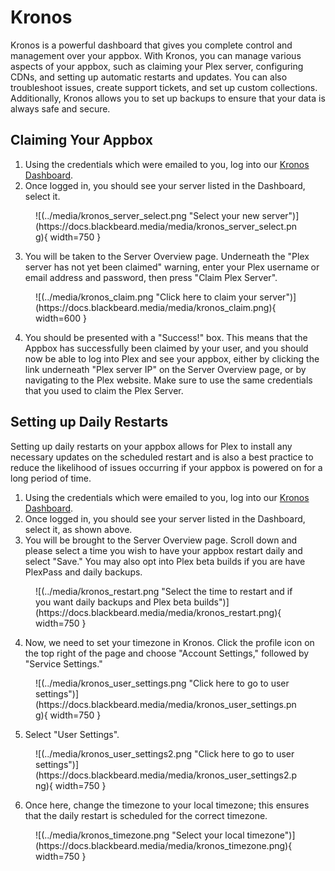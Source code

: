 # Kronos

Kronos is a powerful dashboard that gives you complete control and management over your appbox. With Kronos, you can manage various aspects of your appbox, such as claiming your Plex server, configuring CDNs, and setting up automatic restarts and updates. You can also troubleshoot issues, create support tickets, and set up custom collections. Additionally, Kronos allows you to set up backups to ensure that your data is always safe and secure.

## Claiming Your Appbox

1. Using the credentials which were emailed to you, log into our [Kronos Dashboard](https://kronos.blackbeard.shop).
2. Once logged in, you should see your server listed in the Dashboard, select it.

<figure markdown>
![(../media/kronos_server_select.png "Select your new server")](https://docs.blackbeard.media/media/kronos_server_select.png){ width=750 }
</figure>

3. You will be taken to the Server Overview page. Underneath the "Plex server has not yet been claimed" warning, enter your Plex username or email address and password, then press "Claim Plex Server".

<figure markdown>
![(../media/kronos_claim.png "Click here to claim your server")](https://docs.blackbeard.media/media/kronos_claim.png){ width=600 }
</figure>

4. You should be presented with a "Success!" box. This means that the Appbox has successfully been claimed by your user, and you should now be able to log into Plex and see your appbox, either by clicking the link underneath "Plex server IP" on the Server Overview page, or by navigating to the Plex website. Make sure to use the same credentials that you used to claim the Plex Server.

## Setting up Daily Restarts

Setting up daily restarts on your appbox allows for Plex to install any necessary updates on the scheduled restart and is also a best practice to reduce the likelihood of issues occurring if your appbox is powered on for a long period of time.

1. Using the credentials which were emailed to you, log into our [Kronos Dashboard](https://kronos.blackbeard.shop).
2. Once logged in, you should see your server listed in the Dashboard, select it, as shown above.
3. You will be brought to the Server Overview page. Scroll down and please select a time you wish to have your appbox restart daily and select "Save." You may also opt into Plex beta builds if you are have PlexPass and daily backups.

<figure markdown>
![(../media/kronos_restart.png "Select the time to restart and if you want daily backups and Plex beta builds")](https://docs.blackbeard.media/media/kronos_restart.png){ width=750 }
</figure>


4. Now, we need to set your timezone in Kronos. Click the profile icon on the top right of the page and choose "Account Settings," followed by "Service Settings."


<figure markdown>
![(../media/kronos_user_settings.png "Click here to go to user settings")](https://docs.blackbeard.media/media/kronos_user_settings.png){ width=750 }
</figure>

5. Select "User Settings".

<figure markdown>
![(../media/kronos_user_settings2.png "Click here to go to user settings")](https://docs.blackbeard.media/media/kronos_user_settings2.png){ width=750 }
</figure>

6. Once here, change the timezone to your local timezone; this ensures that the daily restart is scheduled for the correct timezone.

<figure markdown>
![(../media/kronos_timezone.png "Select your local timezone")](https://docs.blackbeard.media/media/kronos_timezone.png){ width=750 }
</figure>
